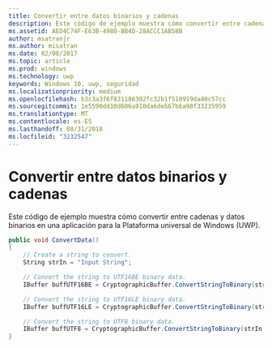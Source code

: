 ```yaml
---
title: Convertir entre datos binarios y cadenas
description: Este código de ejemplo muestra cómo convertir entre cadenas y datos binarios en una aplicación para la Plataforma universal de Windows (UWP).
ms.assetid: AED4C74F-E63B-4980-BB4D-28ACCC1AB58B
author: msatranjr
ms.author: misatran
ms.date: 02/08/2017
ms.topic: article
ms.prod: windows
ms.technology: uwp
keywords: Windows 10, uwp, seguridad
ms.localizationpriority: medium
ms.openlocfilehash: b3c3a3f6f831186302fc32b1f510919da40c57cc
ms.sourcegitcommit: 1e5590dd10d606a910da6deb67b6a98f33235959
ms.translationtype: MT
ms.contentlocale: es-ES
ms.lasthandoff: 08/31/2018
ms.locfileid: "3232547"
---
```

# <a name="convert-between-strings-and-binary-data"></a>Convertir entre datos binarios y cadenas



Este código de ejemplo muestra cómo convertir entre cadenas y datos binarios en una aplicación para la Plataforma universal de Windows (UWP).

```cs
public void ConvertData()
{
    // Create a string to convert.
    String strIn = "Input String";

    // Convert the string to UTF16BE binary data.
    IBuffer buffUTF16BE = CryptographicBuffer.ConvertStringToBinary(strIn, BinaryStringEncoding.Utf16BE);

    // Convert the string to UTF16LE binary data.
    IBuffer buffUTF16LE = CryptographicBuffer.ConvertStringToBinary(strIn, BinaryStringEncoding.Utf16LE);

    // Convert the string to UTF8 binary data.
    IBuffer buffUTF8 = CryptographicBuffer.ConvertStringToBinary(strIn, BinaryStringEncoding.Utf8);
}
```